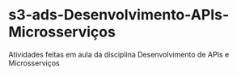 # s3-ads-Desenvolvimento-APIs-Microsserviços
Atividades feitas em aula da disciplina Desenvolvimento de APIs e Microsserviços
